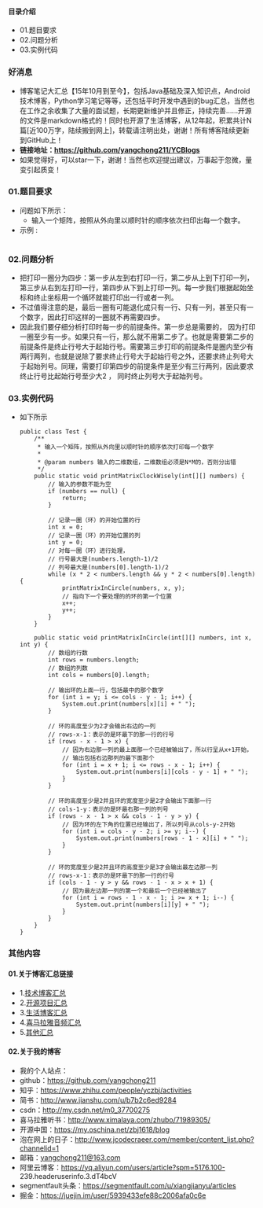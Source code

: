 #### 目录介绍
- 01.题目要求
- 02.问题分析
- 03.实例代码



### 好消息
- 博客笔记大汇总【15年10月到至今】，包括Java基础及深入知识点，Android技术博客，Python学习笔记等等，还包括平时开发中遇到的bug汇总，当然也在工作之余收集了大量的面试题，长期更新维护并且修正，持续完善……开源的文件是markdown格式的！同时也开源了生活博客，从12年起，积累共计N篇[近100万字，陆续搬到网上]，转载请注明出处，谢谢！所有博客陆续更新到GitHub上！
- **链接地址：https://github.com/yangchong211/YCBlogs**
- 如果觉得好，可以star一下，谢谢！当然也欢迎提出建议，万事起于忽微，量变引起质变！






### 01.题目要求
- 问题如下所示：
    - 输入一个矩阵，按照从外向里以顺时针的顺序依次扫印出每一个数字。
- 示例 :
    ```

    ```




### 02.问题分析
- 把打印一圈分为四步：第一步从左到右打印一行，第二步从上到下打印一列，第三步从右到左打印一行，第四步从下到上打印一列。每一步我们根据起始坐标和终止坐标用一个循环就能打印出一行或者一列。
- 不过值得注意的是，最后一圈有可能退化成只有一行、只有一列，甚至只有一个数字，因此打印这样的一圈就不再需要四步。
- 因此我们要仔细分析打印时每一步的前提条件。第一步总是需要的， 因为打印一圈至少有一步。如果只有一行，那么就不用第二步了。也就是需要第二步的前提条件是终止行号大于起始行号。需要第三步打印的前提条件是圈内至少有两行两列，也就是说除了要求终止行号大于起始行号之外，还要求终止列号大于起始列号。同理，需要打印第四步的前提条件是至少有三行两列，因此要求终止行号比起始行号至少大2 ， 同时终止列号大于起始列号。


### 03.实例代码
- 如下所示
    ```
    public class Test {
        /**
         * 输入一个矩阵，按照从外向里以顺时针的顺序依次打印每一个数字
         *
         * @param numbers 输入的二维数组，二维数组必须是N*M的，否则分出错
         */
        public static void printMatrixClockWisely(int[][] numbers) {
            // 输入的参数不能为空
            if (numbers == null) {
                return;
            }
    
            // 记录一圈（环）的开始位置的行
            int x = 0;
            // 记录一圈（环）的开始位置的列
            int y = 0;
            // 对每一圈（环）进行处理，
            // 行号最大是(numbers.length-1)/2
            // 列号最大是(numbers[0].length-1)/2
            while (x * 2 < numbers.length && y * 2 < numbers[0].length) {
                printMatrixInCircle(numbers, x, y);
                // 指向下一个要处理的的环的第一个位置
                x++;
                y++;
            }
        }
    
        public static void printMatrixInCircle(int[][] numbers, int x, int y) {
            // 数组的行数
            int rows = numbers.length;
            // 数组的列数
            int cols = numbers[0].length;
    
            // 输出环的上面一行，包括最中的那个数字
            for (int i = y; i <= cols - y - 1; i++) {
                System.out.print(numbers[x][i] + " ");
            }
    
            // 环的高度至少为2才会输出右边的一列
            // rows-x-1：表示的是环最下的那一行的行号
            if (rows - x - 1 > x) {
                // 因为右边那一列的最上面那一个已经被输出了，所以行呈从x+1开始，
                // 输出包括右边那列的最下面那个
                for (int i = x + 1; i <= rows - x - 1; i++) {
                    System.out.print(numbers[i][cols - y - 1] + " ");
                }
            }
    
            // 环的高度至少是2并且环的宽度至少是2才会输出下面那一行
            // cols-1-y：表示的是环最右那一列的列号
            if (rows - x - 1 > x && cols - 1 - y > y) {
                // 因为环的左下角的位置已经输出了，所以列号从cols-y-2开始
                for (int i = cols - y - 2; i >= y; i--) {
                    System.out.print(numbers[rows - 1 - x][i] + " ");
                }
            }
    
            // 环的宽度至少是2并且环的高度至少是3才会输出最左边那一列
            // rows-x-1：表示的是环最下的那一行的行号
            if (cols - 1 - y > y && rows - 1 - x > x + 1) {
                // 因为最左边那一列的第一个和最后一个已经被输出了
                for (int i = rows - 1 - x - 1; i >= x + 1; i--) {
                    System.out.print(numbers[i][y] + " ");
                }
            }
        }
    }
    ```







### 其他内容
#### 01.关于博客汇总链接
- 1.[技术博客汇总](https://www.jianshu.com/p/614cb839182c)
- 2.[开源项目汇总](https://blog.csdn.net/m0_37700275/article/details/80863574)
- 3.[生活博客汇总](https://blog.csdn.net/m0_37700275/article/details/79832978)
- 4.[喜马拉雅音频汇总](https://www.jianshu.com/p/f665de16d1eb)
- 5.[其他汇总](https://www.jianshu.com/p/53017c3fc75d)



#### 02.关于我的博客
- 我的个人站点：
- github：https://github.com/yangchong211
- 知乎：https://www.zhihu.com/people/yczbj/activities
- 简书：http://www.jianshu.com/u/b7b2c6ed9284
- csdn：http://my.csdn.net/m0_37700275
- 喜马拉雅听书：http://www.ximalaya.com/zhubo/71989305/
- 开源中国：https://my.oschina.net/zbj1618/blog
- 泡在网上的日子：http://www.jcodecraeer.com/member/content_list.php?channelid=1
- 邮箱：yangchong211@163.com
- 阿里云博客：https://yq.aliyun.com/users/article?spm=5176.100- 239.headeruserinfo.3.dT4bcV
- segmentfault头条：https://segmentfault.com/u/xiangjianyu/articles
- 掘金：https://juejin.im/user/5939433efe88c2006afa0c6e










